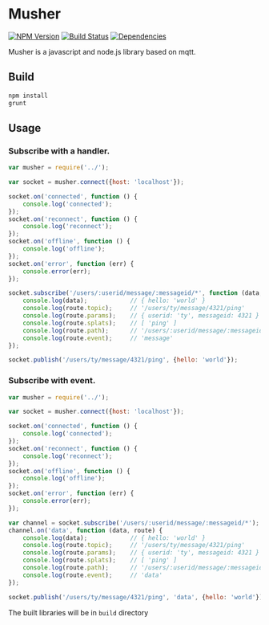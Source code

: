 Musher
======
[![NPM Version](https://img.shields.io/npm/v/musher.svg?style=flat)](https://www.npmjs.org/package/musher)
[![Build Status](http://img.shields.io/travis/taoyuan/musher.js.svg?style=flat)](https://travis-ci.org/taoyuan/musher.js)
[![Dependencies](https://img.shields.io/david/taoyuan/musher.js.svg?style=flat)](https://david-dm.org/taoyuan/musher.js)

Musher is a javascript and node.js library based on mqtt.

## Build
```bash
npm install
grunt
```

## Usage

### Subscribe with a handler.

```js
var musher = require('../');

var socket = musher.connect({host: 'localhost'});

socket.on('connected', function () {
    console.log('connected');
});
socket.on('reconnect', function () {
    console.log('reconnect');
});
socket.on('offline', function () {
    console.log('offline');
});
socket.on('error', function (err) {
    console.error(err);
});

socket.subscribe('/users/:userid/message/:messageid/*', function (data, route) {
    console.log(data);            // { hello: 'world' }
    console.log(route.topic);     // '/users/ty/message/4321/ping'
    console.log(route.params);    // { userid: 'ty', messageid: 4321 }
    console.log(route.splats);    // [ 'ping' ]
    console.log(route.path);      // '/users/:userid/message/:messageid/:method'
    console.log(route.event);     // 'message'
});

socket.publish('/users/ty/message/4321/ping', {hello: 'world'});
```

### Subscribe with event.

```js
var musher = require('../');

var socket = musher.connect({host: 'localhost'});

socket.on('connected', function () {
    console.log('connected');
});
socket.on('reconnect', function () {
    console.log('reconnect');
});
socket.on('offline', function () {
    console.log('offline');
});
socket.on('error', function (err) {
    console.error(err);
});

var channel = socket.subscribe('/users/:userid/message/:messageid/*');
channel.on('data', function (data, route) {
    console.log(data);            // { hello: 'world' }
    console.log(route.topic);     // '/users/ty/message/4321/ping'
    console.log(route.params);    // { userid: 'ty', messageid: 4321 }
    console.log(route.splats);    // [ 'ping' ]
    console.log(route.path);      // '/users/:userid/message/:messageid/:method'
    console.log(route.event);     // 'data'
});

socket.publish('/users/ty/message/4321/ping', 'data', {hello: 'world'});

```

The built libraries will be in `build` directory

